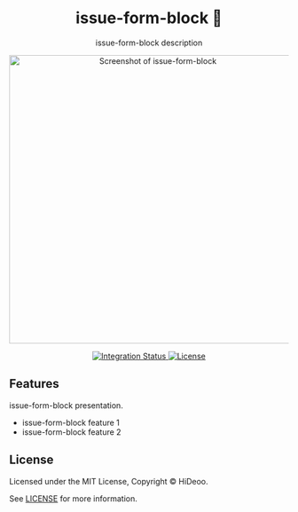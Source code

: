 <div align="center">
  <h1>issue-form-block 🚧</h1>
  <p>issue-form-block description</p>
  <p>
    <a href="https://dummyimage.com/520x350/121212/cdc8be.png&text=screenshot" title="Screenshot of issue-form-block">
      <img alt="Screenshot of issue-form-block" src="https://dummyimage.com/520x350/121212/cdc8be.png&text=screenshot" width="520" />
    </a>
  </p>
</div>

<div align="center">
  <a href="https://github.com/HiDeoo/issue-form-block/actions/workflows/integration.yml">
    <img alt="Integration Status" src="https://github.com/HiDeoo/issue-form-block/actions/workflows/integration.yml/badge.svg" />
  </a>
  <a href="https://github.com/HiDeoo/issue-form-block/blob/main/LICENSE">
    <img alt="License" src="https://badgen.net/github/license/HiDeoo/issue-form-block" />
  </a>
  <br />
</div>

## Features

issue-form-block presentation.

- issue-form-block feature 1
- issue-form-block feature 2

## License

Licensed under the MIT License, Copyright © HiDeoo.

See [LICENSE](https://github.com/HiDeoo/issue-form-block/blob/main/LICENSE) for more information.
